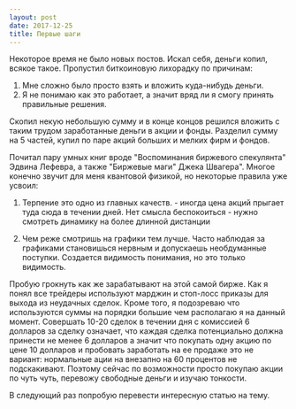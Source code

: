 ```yaml
---
layout: post
date: 2017-12-25
title: Первые шаги
---
```

Некоторое время не было новых постов. Искал себя, деньги копил, всякое такое. 
Пропустил биткоиновую лихорадку по причинам: 
1. Мне сложно было просто взять и вложить куда-нибудь деньги. 
2. Я не понимаю как это работает, а значит вряд ли я смогу принять правильные решения.

Скопил некую небольшую сумму и в конце концов решился вложить с таким
трудом заработанные деньги в акции и фонды. Разделил сумму на 5
частей, купил по паре акций больших и мелких фирм и фондов.

Почитал пару умных книг вроде "Воспоминания биржевого спекулянта"
Эдвина Лефевра, а также "Биржевые маги" Джека Швагера". Многое конечно
звучит для меня квантовой физикой, но некоторые правила уже усвоил:

1. Терпение это одно из главных качеств. - иногда цена акций прыгает
туда сюда в течении дней. Нет смысла беспокоиться - нужно смотреть
динамику на более длинной дистанции 

2. Чем реже смотришь на графики тем лучше. Часто наблюдая за графиками
становишься нервным и допускаешь необдуманные поступки. Создается
видимость понимания, но это только видимость.

Пробую грокнуть как же зарабатывают на этой самой бирже. Как я понял
все трейдеры используют марджин и стоп-лосс приказы для выхода из
неудачных сделок. Кроме того, я подозреваю что используются суммы на
порядки большие чем располагаю я на данный момент. Совершать 10-20
сделок в течении дня с комиссией 6 долларов за сделку означает, что
каждая сделка потенциально должна принести не менее 6 долларов а
значит что покупать одну акцию по цене 10 долларов и пробовать
заработать на ее продаже это не вариант: нормальные ации на внезапно
на 60 процентов не подскакивают. Поэтому сейчас по возможности просто
покупаю акции по чуть чуть, перевожу свободные деньги и изучаю
тонкости.

В следующий раз попробую перевести интересную статью на тему.
